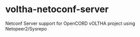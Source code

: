 # voltha-netoconf-server
Netconf Server support for OpenCORD vOLTHA project using Netopeer2/Sysrepo
